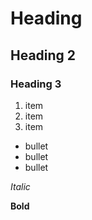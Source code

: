# Heading

## Heading 2

### Heading 3

1. item
2. item
3. item

- bullet
- bullet
- bullet

_Italic_

__Bold__
